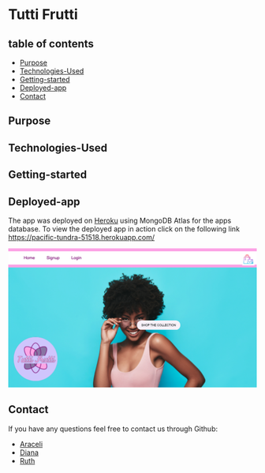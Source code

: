 # Tutti Frutti


## table of contents 
- [Purpose](#purpose)
- [Technologies-Used](#Technologies-Used)
- [Getting-started](#Getting-started)
- [Deployed-app](#deployed-app)
- [Contact](#Contact)

## Purpose 
 

## Technologies-Used


## Getting-started


## Deployed-app
The app was deployed on [Heroku](https://www.heroku.com) using MongoDB Atlas for the apps database. To view the deployed app in action click on the following link
https://pacific-tundra-51518.herokuapp.com/

![](./client/src/assets/tutti-frutti.png)

## Contact
If you have any questions feel free to contact us through Github:

- [Araceli](https://github.com/Araceli4690)
- [Diana](https://github.com/dwmauricio13)
- [Ruth](https://github.com/rootsroy)